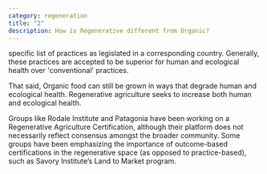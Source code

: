 ```yaml
---
category: regeneration
title: "2"
description: How is Regenerative different from Organic?
---
```

specific list of practices as legislated in a corresponding country. Generally, these practices are accepted to be superior for human and ecological health over 'conventional' practices.

That said, Organic food can still be grown in ways that degrade human and ecological health. Regenerative agriculture seeks to increase both human and ecological health.

Groups like Rodale Institute and Patagonia have been working on a Regenerative Agriculture Certification, although their platform does not necessarily reflect consensus amongst the broader community. Some groups have been emphasizing the importance of outcome-based certifications in the regenerative space (as opposed to practice-based), such as Savory Institute’s Land to Market program.